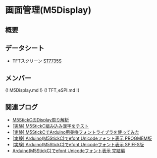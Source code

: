 # 画面管理(M5Display)

## 概要

## データシート

- TFTスクリーン [ST7735S](https://github.com/m5stack/M5-Schematic/blob/master/Core/ST7735S_v1.1.pdf)


## メンバー

{! M5Display.md !}
{! TFT_eSPI.md !}

## 関連ブログ
- [M5StickCのDisplay周り解析](https://lang-ship.com/blog/?p=590)
- [[実験] M5StickC組み込み漢字をテスト](https://lang-ship.com/blog/?p=602)
- [[実験] M5StickCでArduino用美咲フォントライブラを使ってみた](https://lang-ship.com/blog/?p=607)
- [[実験] Arduino(M5StickC)でefont Unicodeフォント表示 PROGMEM版](https://lang-ship.com/blog/?p=631)
- [[実験] Arduino(M5StickC)でefont Unicodeフォント表示 SPIFFS版](https://lang-ship.com/blog/?p=637)
- [Arduino(M5StickC)でefont Unicodeフォント表示 完結編](https://lang-ship.com/blog/?p=646)


